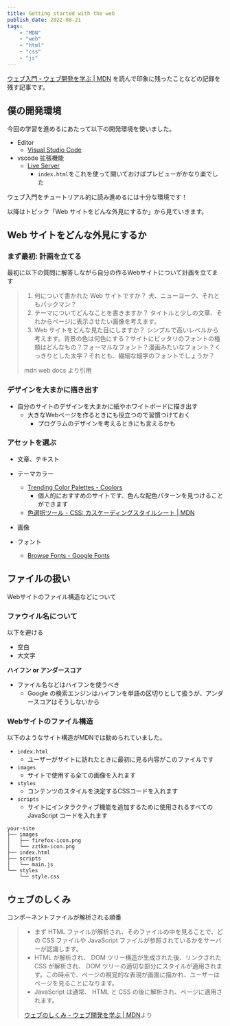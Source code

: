 ```yaml
---
title: Getting started with the web
publish_date: 2022-08-21
tags:
    - "MDN"
    - "web"
    - "html"
    - "css"
    - "js"
---
```


[ウェブ入門 - ウェブ開発を学ぶ | MDN](https://developer.mozilla.org/ja/docs/Learn/Getting_started_with_the_web) を読んで印象に残ったことなどの記録を残す記事です。

## 僕の開発環境

今回の学習を進めるにあたって以下の開発環境を使いました。

- Editor
    - [Visual Studio Code](https://code.visualstudio.com/)
- vscode 拡張機能
    - [Live Server](https://marketplace.visualstudio.com/items?itemName=ritwickdey.LiveServer)
        - `index.html`をこれを使って開いておけばプレビューがかなり楽でした

ウェブ入門をチュートリアル的に読み進めるには十分な環境です！

以降はトピック「Web サイトをどんな外見にするか」から見ていきます。

## Web サイトをどんな外見にするか

### まず最初: 計画を立てる

最初に以下の質問に解答しながら自分の作るWebサイトについて計画を立てます

> 1. 何について書かれた Web サイトですか？ 犬、ニューヨーク、それともパックマン？
> 1. テーマについてどんなことを書きますか？ タイトルと少しの文章、それからページに表示させたい画像を考えます。
> 1. Web サイトをどんな見た目にしますか？ シンプルで高いレベルから考えます。背景の色は何色にする？サイトにピッタリのフォントの種類はどんなもの？フォーマルなフォント？漫画みたいなフォント？くっきりとした太字？それとも、繊細な細字のフォントでしょうか？
>
> mdn web docs より引用

### デザインを大まかに描き出す

- 自分のサイトのデザインを大まかに紙やホワイトボードに描き出す
    - 大きなWebページを作るときにも役立つので習慣つけておく
        - プログラムのデザインを考えるときにも言えるかも

### アセットを選ぶ

- 文章、テキスト
- テーマカラー
    - [Trending Color Palettes - Coolors](https://coolors.co/palettes/trending)
        - 個人的におすすめのサイトです、色んな配色パターンを見つけることができます
    - [色選択ツール - CSS: カスケーディングスタイルシート | MDN](https://developer.mozilla.org/ja/docs/Web/CSS/CSS_Colors/Color_picker_tool)

- 画像
- フォント
    - [Browse Fonts - Google Fonts](https://fonts.google.com/)

## ファイルの扱い

Webサイトのファイル構造などについて

### ファウイル名について

以下を避ける
- 空白
- 大文字

**ハイフン or アンダースコア**
- ファイル名などはハイフンを使うべき
    - Google の検索エンジンはハイフンを単語の区切りとして扱うが、アンダースコアはそうしないから

### Webサイトのファイル構造

以下のようなサイト構造がMDNでは勧められていました。

- `index.html`
    - ユーザーがサイトに訪れたときに最初に見る内容がこのファイルです
- `images`
    - サイトで使用する全ての画像を入れます
- `styles`
    - コンテンツのスタイルを決定するCSSコードを入れます
- `scripts`
    - サイトにインタラクティブ機能を追加するために使用されるすべての JavaScript コードを入れます

```shell
your-site
├── images
│   ├── firefox-icon.png
│   └── zztkm-icon.png
├── index.html
├── scripts
│   └── main.js
└── styles
    └── style.css
```

## ウェブのしくみ

コンポーネントファイルが解析される順番

> - まず HTML ファイルが解析され、そのファイルの中を見ることで、どの CSS ファイルや JavaScript ファイルが参照されているかをサーバーが認識します。
> - HTML が解析され、 DOM ツリー構造が生成された後、リンクされた CSS が解析され、 DOM ツリーの適切な部分にスタイルが適用されます。この時点で、ページの視覚的な表現が画面に描かれ、ユーザーはページを見ることになります。
> - JavaScript は通常、 HTML と CSS の後に解析され、ページに適用されます。
>
> [ウェブのしくみ - ウェブ開発を学ぶ | MDN](https://developer.mozilla.org/ja/docs/Learn/Getting_started_with_the_web/How_the_Web_works#order_in_which_component_files_are_parsed)より